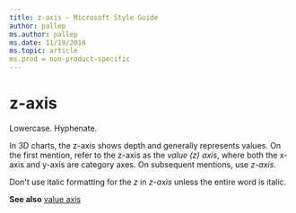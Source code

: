 ```yaml
---
title: z-axis - Microsoft Style Guide
author: pallep
ms.author: pallep
ms.date: 11/19/2016
ms.topic: article
ms.prod = non-product-specific
---
```


# z-axis

Lowercase. Hyphenate.

In
3D charts, the z-axis shows depth and generally represents values.
On the first mention, refer to the z-axis as the *value (z) axis*, where both the x-axis and y-axis are category axes. On subsequent mentions, use *z-axis*. 

Don't use italic formatting for the *z* in *z-axis* unless the entire word is italic.

**See also** [value axis](/style-guide/a-z-word-list-term-collections/v/value-axis)
